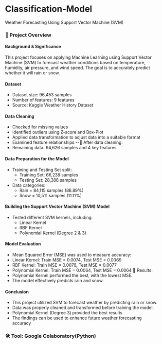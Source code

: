# Classification-Model
Weather Forecasting Using Support Vector Machine (SVM)

### 📌 Project Overview 
#### Background & Significance
This project focuses on applying Machine Learning using Support Vector Machine (SVM) to forecast weather conditions based on temperature, humidity, air pressure, and wind speed. The goal is to accurately predict whether it will rain or snow.

#### Dataset
- Dataset size: 96,453 samples
- Number of features: 9 features
- Source: Kaggle Weather History Dataset

#### Data Cleaning
- Checked for missing values
- Identified outliers using Z-score and Box-Plot
- Applied data transformation to adjust data into a suitable format
- Examined feature relationships
--🔹 After data cleaning:
- Remaining data: 94,626 samples and 4 key features

#### Data Preparation for the Model
- Training and Testing Set split:
  - Training Set: 66,238 samples
  - Testing Set: 28,388 samples
- Data categories:
  - Rain = 84,115 samples (88.89%)
  - Snow = 10,511 samples (11.11%)

#### Building the Support Vector Machine (SVM) Model
- Tested different SVM kernels, including:
  - Linear Kernel
  - RBF Kernel
  - Polynomial Kernel (Degree 2 & 3)

#### Model Evaluation
- Mean Squared Error (MSE) was used to measure accuracy:
- Linear Kernel: Train MSE = 0.0074, Test MSE = 0.0069
- RBF Kernel: Train MSE = 0.0076, Test MSE = 0.0077
- Polynomial Kernel: Train MSE = 0.0064, Test MSE = 0.0064
🔹 Results:
- Polynomial Kernel performed the best, with the lowest MSE.
- The model effectively predicts rain and snow.

#### Conclusion
- This project utilized SVM to forecast weather by predicting rain or snow.
- Data was properly cleaned and transformed before training the model.
- Polynomial Kernel (Degree 3) provided the best results.
- The findings can be used to enhance future weather forecasting accuracy
   
### 🛠️ Tool: Google Colaboratory(Python)
